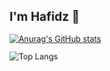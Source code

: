 ## I'm Hafidz 👋

[![Anurag's GitHub stats](https://github-readme-stats.vercel.app/api?username=mabdulhafidz&show_icons=true)](https://github.com/mabdulhafidz/github-readme-stats&show_icons=true)

![Top Langs](https://github-readme-stats.vercel.app/api/top-langs/?username=mabdulhafidz&layout=compact)
